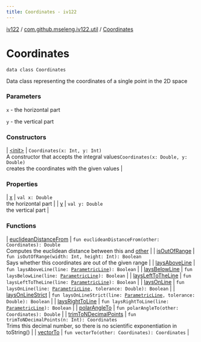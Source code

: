 ```yaml
---
title: Coordinates - iv122
---
```


[iv122](../../index.md) / [com.github.mseleng.iv122.util](../index.md) / [Coordinates](.)

# Coordinates

`data class Coordinates`

Data class representing the coordinates of a single point in the 2D space

### Parameters

`x` - the horizontal part

`y` - the vertical part

### Constructors

| [&lt;init&gt;](-init-.md) | `Coordinates(x: Int, y: Int)`<br>A constructor that accepts the integral values`Coordinates(x: Double, y: Double)`<br>creates the coordinates with the given values |

### Properties

| [x](x.md) | `val x: Double`<br>the horizontal part |
| [y](y.md) | `val y: Double`<br>the vertical part |

### Functions

| [euclideanDistanceFrom](euclidean-distance-from.md) | `fun euclideanDistanceFrom(other: Coordinates): Double`<br>Computes the euclidean distance between this and [other](euclidean-distance-from.md#com.github.mseleng.iv122.util.Coordinates$euclideanDistanceFrom(com.github.mseleng.iv122.util.Coordinates)/other) |
| [isOutOfRange](is-out-of-range.md) | `fun isOutOfRange(width: Int, height: Int): Boolean`<br>Says whether this coordinates are out of the given range |
| [laysAboveLine](lays-above-line.md) | `fun laysAboveLine(line: `[`ParametricLine`](../-parametric-line/index.md)`): Boolean` |
| [laysBelowLine](lays-below-line.md) | `fun laysBelowLine(line: `[`ParametricLine`](../-parametric-line/index.md)`): Boolean` |
| [laysLeftToTheLine](lays-left-to-the-line.md) | `fun laysLeftToTheLine(line: `[`ParametricLine`](../-parametric-line/index.md)`): Boolean` |
| [laysOnLine](lays-on-line.md) | `fun laysOnLine(line: `[`ParametricLine`](../-parametric-line/index.md)`, tolerance: Double): Boolean` |
| [laysOnLineStrict](lays-on-line-strict.md) | `fun laysOnLineStrict(line: `[`ParametricLine`](../-parametric-line/index.md)`, tolerance: Double): Boolean` |
| [laysRightToLine](lays-right-to-line.md) | `fun laysRightToLine(line: `[`ParametricLine`](../-parametric-line/index.md)`): Boolean` |
| [polarAngleTo](polar-angle-to.md) | `fun polarAngleTo(other: Coordinates): Double` |
| [trimToNDecimalPoints](trim-to-n-decimal-points.md) | `fun trimToNDecimalPoints(n: Int): Coordinates`<br>Trims this decimal number, so there is no scientific exponentiation in toString() |
| [vectorTo](vector-to.md) | `fun vectorTo(other: Coordinates): Coordinates` |

